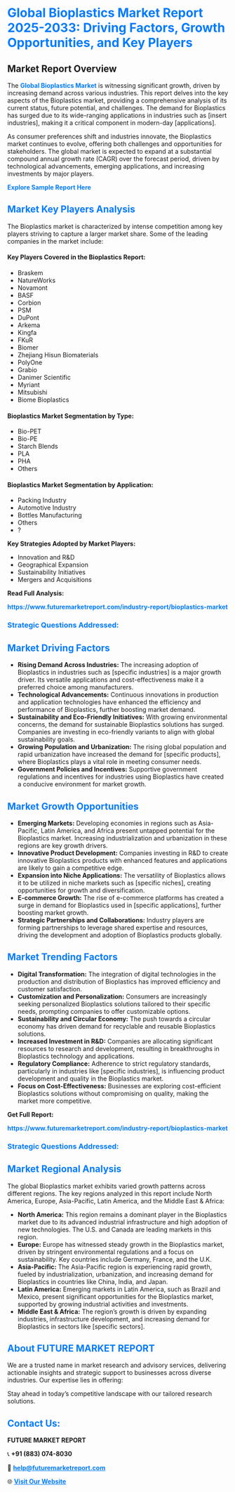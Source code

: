 <h1 style="color: #007BFF;">Global Bioplastics Market Report 2025-2033: Driving Factors, Growth Opportunities, and Key Players</h1>

<section id="overview">
<h2>Market Report Overview</h2>
<p>The <a href="https://www.futuremarketreport.com/industry-report/bioplastics-market" style="color: #007BFF; text-decoration: none;"><strong>Global Bioplastics Market</strong></a> is witnessing significant growth, driven by increasing demand across various industries. This report delves into the key aspects of the Bioplastics market, providing a comprehensive analysis of its current status, future potential, and challenges. The demand for Bioplastics has surged due to its wide-ranging applications in industries such as [insert industries], making it a critical component in modern-day [applications].</p>
<p>As consumer preferences shift and industries innovate, the Bioplastics market continues to evolve, offering both challenges and opportunities for stakeholders. The global market is expected to expand at a substantial compound annual growth rate (CAGR) over the forecast period, driven by technological advancements, emerging applications, and increasing investments by major players.</p>
</section>

<section id="overview">
<p><a href="https://www.futuremarketreport.com/request-sample/reportId=103218" style="color: #007BFF; text-decoration: none;"><strong>Explore Sample Report Here</strong></a></p>
</section>

<section id="key-players">
<h2 style="color: #007BFF;">Market Key Players Analysis</h2>
<p>The Bioplastics market is characterized by intense competition among key players striving to capture a larger market share. Some of the leading companies in the market include:</p>
<h4>Key Players Covered in the Bioplastics Report:</h4>
<ul><li>Braskem</li><li>NatureWorks</li><li>Novamont</li><li>BASF</li><li>Corbion</li><li>PSM</li><li>DuPont</li><li>Arkema</li><li>Kingfa</li><li>FKuR</li><li>Biomer</li><li>Zhejiang Hisun Biomaterials</li><li>PolyOne</li><li>Grabio</li><li>Danimer Scientific</li><li>Myriant</li><li>Mitsubishi</li><li>Biome Bioplastics</li></ul>
<h4>Bioplastics Market Segmentation by Type:</h4>
<ul><li>Bio-PET</li><li>Bio-PE</li><li>Starch Blends</li><li>PLA</li><li>PHA</li><li>Others</li></ul>

<h4>Bioplastics Market Segmentation by Application:</h4>
<ul><li>Packing Industry</li><li>Automotive Industry</li><li>Bottles Manufacturing</li><li>Others</li><li>?</li></ul>
<p><strong>Key Strategies Adopted by Market Players:</strong></p>
<ul>
<li>Innovation and R&D</li>
<li>Geographical Expansion</li>
<li>Sustainability Initiatives</li>
<li>Mergers and Acquisitions</li>
</ul>
</section>

<section>
<p><strong>Read Full Analysis: </strong></p><a href="https://www.futuremarketreport.com/industry-report/bioplastics-market" style="color: #007BFF; text-decoration: none;"><strong>https://www.futuremarketreport.com/industry-report/bioplastics-market</strong></a>
<h3 style="color: #007BFF;">Strategic Questions Addressed:</h3>
</section>

<section id="driving-factors">
<h2 style="color: #007BFF;">Market Driving Factors</h2>
<ul>
<li><strong>Rising Demand Across Industries:</strong> The increasing adoption of Bioplastics in industries such as [specific industries] is a major growth driver. Its versatile applications and cost-effectiveness make it a preferred choice among manufacturers.</li>
<li><strong>Technological Advancements:</strong> Continuous innovations in production and application technologies have enhanced the efficiency and performance of Bioplastics, further boosting market demand.</li>
<li><strong>Sustainability and Eco-Friendly Initiatives:</strong> With growing environmental concerns, the demand for sustainable Bioplastics solutions has surged. Companies are investing in eco-friendly variants to align with global sustainability goals.</li>
<li><strong>Growing Population and Urbanization:</strong> The rising global population and rapid urbanization have increased the demand for [specific products], where Bioplastics plays a vital role in meeting consumer needs.</li>
<li><strong>Government Policies and Incentives:</strong> Supportive government regulations and incentives for industries using Bioplastics have created a conducive environment for market growth.</li>
</ul>
</section>

<section id="growth-opportunities">
<h2 style="color: #007BFF;">Market Growth Opportunities</h2>
<ul>
<li><strong>Emerging Markets:</strong> Developing economies in regions such as Asia-Pacific, Latin America, and Africa present untapped potential for the Bioplastics market. Increasing industrialization and urbanization in these regions are key growth drivers.</li>
<li><strong>Innovative Product Development:</strong> Companies investing in R&D to create innovative Bioplastics products with enhanced features and applications are likely to gain a competitive edge.</li>
<li><strong>Expansion into Niche Applications:</strong> The versatility of Bioplastics allows it to be utilized in niche markets such as [specific niches], creating opportunities for growth and diversification.</li>
<li><strong>E-commerce Growth:</strong> The rise of e-commerce platforms has created a surge in demand for Bioplastics used in [specific applications], further boosting market growth.</li>
<li><strong>Strategic Partnerships and Collaborations:</strong> Industry players are forming partnerships to leverage shared expertise and resources, driving the development and adoption of Bioplastics products globally.</li>
</ul>
</section>

<section id="trending-factors">
<h2 style="color: #007BFF;">Market Trending Factors</h2>
<ul>
<li><strong>Digital Transformation:</strong> The integration of digital technologies in the production and distribution of Bioplastics has improved efficiency and customer satisfaction.</li>
<li><strong>Customization and Personalization:</strong> Consumers are increasingly seeking personalized Bioplastics solutions tailored to their specific needs, prompting companies to offer customizable options.</li>
<li><strong>Sustainability and Circular Economy:</strong> The push towards a circular economy has driven demand for recyclable and reusable Bioplastics solutions.</li>
<li><strong>Increased Investment in R&D:</strong> Companies are allocating significant resources to research and development, resulting in breakthroughs in Bioplastics technology and applications.</li>
<li><strong>Regulatory Compliance:</strong> Adherence to strict regulatory standards, particularly in industries like [specific industries], is influencing product development and quality in the Bioplastics market.</li>
<li><strong>Focus on Cost-Effectiveness:</strong> Businesses are exploring cost-efficient Bioplastics solutions without compromising on quality, making the market more competitive.</li>
</ul>
</section>

<section>
<p><strong>Get Full Report: </strong></p><a href="https://www.futuremarketreport.com/industry-report/bioplastics-market" style="color: #007BFF; text-decoration: none;"><strong>https://www.futuremarketreport.com/industry-report/bioplastics-market</strong></a>
<h3 style="color: #007BFF;">Strategic Questions Addressed:</h3>
</section>


<section id="regional-analysis">
<h2 style="color: #007BFF;">Market Regional Analysis</h2>
<p>The global Bioplastics market exhibits varied growth patterns across different regions. The key regions analyzed in this report include North America, Europe, Asia-Pacific, Latin America, and the Middle East & Africa:</p>
<ul>
<li><strong>North America:</strong> This region remains a dominant player in the Bioplastics market due to its advanced industrial infrastructure and high adoption of new technologies. The U.S. and Canada are leading markets in this region.</li>
<li><strong>Europe:</strong> Europe has witnessed steady growth in the Bioplastics market, driven by stringent environmental regulations and a focus on sustainability. Key countries include Germany, France, and the U.K.</li>
<li><strong>Asia-Pacific:</strong> The Asia-Pacific region is experiencing rapid growth, fueled by industrialization, urbanization, and increasing demand for Bioplastics in countries like China, India, and Japan.</li>
<li><strong>Latin America:</strong> Emerging markets in Latin America, such as Brazil and Mexico, present significant opportunities for the Bioplastics market, supported by growing industrial activities and investments.</li>
<li><strong>Middle East & Africa:</strong> The region’s growth is driven by expanding industries, infrastructure development, and increasing demand for Bioplastics in sectors like [specific sectors].</li>
</ul>
</section>

<footer>
<h2 style="color: #007BFF;">About FUTURE MARKET REPORT</h2>
<p>We are a trusted name in market research and advisory services, delivering actionable insights and strategic support to businesses across diverse industries. Our expertise lies in offering:</p>

<p>Stay ahead in today’s competitive landscape with our tailored research solutions.</p>

<h2 style="color: #007BFF;">Contact Us:</h2>
<p><strong>FUTURE MARKET REPORT</strong></p>
<p>📞 <strong>+91 (883) 074-8030</strong></p>
<p>📧 <strong><a href="mailto:help@futuremarketreport.com" style="color: #007BFF;">help@futuremarketreport.com</a></strong></p>
<p>🌐 <strong><a href="https://www.futuremarketreport.com/" style="color: #007BFF;">Visit Our Website</a></strong></p>
</footer>